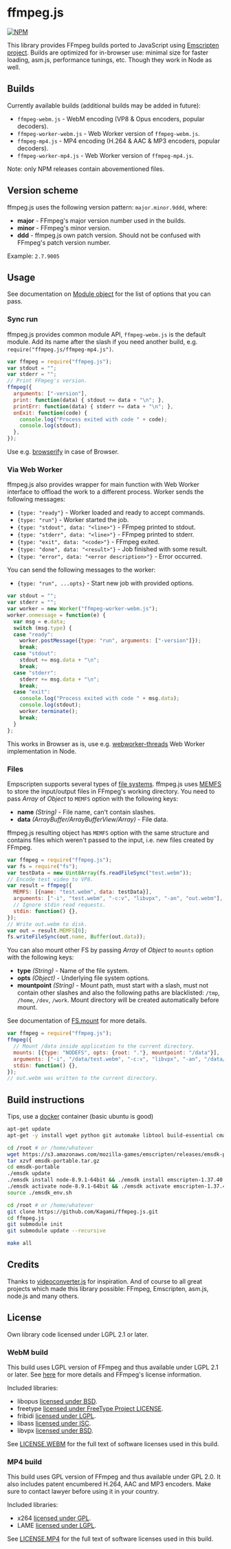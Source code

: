 # ffmpeg.js

[![NPM](https://nodei.co/npm/ffmpeg.js.png?downloads=true)](https://www.npmjs.com/package/ffmpeg.js)

This library provides FFmpeg builds ported to JavaScript using [Emscripten project](https://github.com/kripken/emscripten). Builds are optimized for in-browser use: minimal size for faster loading, asm.js, performance tunings, etc. Though they work in Node as well.

## Builds

Currently available builds (additional builds may be added in future):
* `ffmpeg-webm.js` - WebM encoding (VP8 & Opus encoders, popular decoders).
* `ffmpeg-worker-webm.js` - Web Worker version of `ffmpeg-webm.js`.
* `ffmpeg-mp4.js` - MP4 encoding (H.264 & AAC & MP3 encoders, popular decoders).
* `ffmpeg-worker-mp4.js` - Web Worker version of `ffmpeg-mp4.js`.

Note: only NPM releases contain abovementioned files.

## Version scheme

ffmpeg.js uses the following version pattern: `major.minor.9ddd`, where:
* **major** - FFmpeg's major version number used in the builds.
* **minor** - FFmpeg's minor version.
* **ddd** - ffmpeg.js own patch version. Should not be confused with FFmpeg's patch version number.

Example: `2.7.9005`

## Usage

See documentation on [Module object](https://kripken.github.io/emscripten-site/docs/api_reference/module.html#affecting-execution) for the list of options that you can pass.

### Sync run

ffmpeg.js provides common module API, `ffmpeg-webm.js` is the default module. Add its name after the slash if you need another build, e.g. `require("ffmpeg.js/ffmpeg-mp4.js")`.

```js
var ffmpeg = require("ffmpeg.js");
var stdout = "";
var stderr = "";
// Print FFmpeg's version.
ffmpeg({
  arguments: ["-version"],
  print: function(data) { stdout += data + "\n"; },
  printErr: function(data) { stderr += data + "\n"; },
  onExit: function(code) {
    console.log("Process exited with code " + code);
    console.log(stdout);
  },
});
```

Use e.g. [browserify](https://github.com/substack/node-browserify) in case of Browser.

### Via Web Worker

ffmpeg.js also provides wrapper for main function with Web Worker interface to offload the work to a different process. Worker sends the following messages:
* `{type: "ready"}` - Worker loaded and ready to accept commands.
* `{type: "run"}` - Worker started the job.
* `{type: "stdout", data: "<line>"}` - FFmpeg printed to stdout.
* `{type: "stderr", data: "<line>"}` - FFmpeg printed to stderr.
* `{type: "exit", data: "<code>"}` - FFmpeg exited.
* `{type: "done", data: "<result>"}` - Job finished with some result.
* `{type: "error", data: "<error description>"}` - Error occurred.

You can send the following messages to the worker:
* `{type: "run", ...opts}` - Start new job with provided options.

```js
var stdout = "";
var stderr = "";
var worker = new Worker("ffmpeg-worker-webm.js");
worker.onmessage = function(e) {
  var msg = e.data;
  switch (msg.type) {
  case "ready":
    worker.postMessage({type: "run", arguments: ["-version"]});
    break;
  case "stdout":
    stdout += msg.data + "\n";
    break;
  case "stderr":
    stderr += msg.data + "\n";
    break;
  case "exit":
    console.log("Process exited with code " + msg.data);
    console.log(stdout);
    worker.terminate();
    break;
  }
};
```

This works in Browser as is, use e.g. [webworker-threads](https://github.com/audreyt/node-webworker-threads) Web Worker implementation in Node.

### Files

Empscripten supports several types of [file systems](https://kripken.github.io/emscripten-site/docs/api_reference/Filesystem-API.html#file-systems). ffmpeg.js uses [MEMFS](https://kripken.github.io/emscripten-site/docs/api_reference/Filesystem-API.html#memfs) to store the input/output files in FFmpeg's working directory. You need to pass *Array* of *Object* to `MEMFS` option with the following keys:
* **name** *(String)* - File name, can't contain slashes.
* **data** *(ArrayBuffer/ArrayBufferView/Array)* - File data.

ffmpeg.js resulting object has `MEMFS` option with the same structure and contains files which weren't passed to the input, i.e. new files created by FFmpeg.

```js
var ffmpeg = require("ffmpeg.js");
var fs = require("fs");
var testData = new Uint8Array(fs.readFileSync("test.webm"));
// Encode test video to VP8.
var result = ffmpeg({
  MEMFS: [{name: "test.webm", data: testData}],
  arguments: ["-i", "test.webm", "-c:v", "libvpx", "-an", "out.webm"],
  // Ignore stdin read requests.
  stdin: function() {},
});
// Write out.webm to disk.
var out = result.MEMFS[0];
fs.writeFileSync(out.name, Buffer(out.data));
```

You can also mount other FS by passing *Array* of *Object* to `mounts` option with the following keys:
* **type** *(String)* - Name of the file system.
* **opts** *(Object)* - Underlying file system options.
* **mountpoint** *(String)* - Mount path, must start with a slash, must not contain other slashes and also the following paths are blacklisted: `/tmp`, `/home`, `/dev`, `/work`. Mount directory will be created automatically before mount.

See documentation of [FS.mount](https://kripken.github.io/emscripten-site/docs/api_reference/Filesystem-API.html#FS.mount) for more details.

```js
var ffmpeg = require("ffmpeg.js");
ffmpeg({
  // Mount /data inside application to the current directory.
  mounts: [{type: "NODEFS", opts: {root: "."}, mountpoint: "/data"}],
  arguments: ["-i", "/data/test.webm", "-c:v", "libvpx", "-an", "/data/out.webm"],
  stdin: function() {},
});
// out.webm was written to the current directory.
```

## Build instructions
Tips, use a [docker](https://www.docker.com/) container (basic ubuntu is good)

```bash
apt-get update
apt-get -y install wget python git automake libtool build-essential cmake libglib2.0-dev closure-compiler

cd /root # or /home/whatever
wget https://s3.amazonaws.com/mozilla-games/emscripten/releases/emsdk-portable.tar.gz
tar xzvf emsdk-portable.tar.gz
cd emsdk-portable
./emsdk update
./emsdk install node-8.9.1-64bit && ./emsdk install emscripten-1.37.40 && ./emsdk install clang-e1.37.40-64bit
./emsdk activate node-8.9.1-64bit && ./emsdk activate emscripten-1.37.40 && ./emsdk activate clang-e1.37.40-64bit
source ./emsdk_env.sh

cd /root # or /home/whatever
git clone https://github.com/Kagami/ffmpeg.js.git
cd ffmpeg.js
git submodule init
git submodule update --recursive

make all
```

## Credits

Thanks to [videoconverter.js](https://bgrins.github.io/videoconverter.js/) for inspiration. And of course to all great projects which made this library possible: FFmpeg, Emscripten, asm.js, node.js and many others.

## License

Own library code licensed under LGPL 2.1 or later.

### WebM build

This build uses LGPL version of FFmpeg and thus available under LGPL 2.1 or later. See [here](https://www.ffmpeg.org/legal.html) for more details and FFmpeg's license information.

Included libraries:
* libopus [licensed under BSD](https://git.xiph.org/?p=opus.git;a=blob;f=COPYING).
* freetype [licensed under FreeType Project LICENSE](http://git.savannah.gnu.org/cgit/freetype/freetype2.git/tree/docs/FTL.TXT).
* fribidi [licensed under LGPL](https://github.com/behdad/fribidi/blob/master/COPYING).
* libass [licensed under ISC](https://github.com/libass/libass/blob/master/COPYING).
* libvpx [licensed under BSD](https://chromium.googlesource.com/webm/libvpx/+/master/LICENSE).

See [LICENSE.WEBM](https://github.com/Kagami/ffmpeg.js/blob/master/LICENSE.WEBM) for the full text of software licenses used in this build.

### MP4 build

This build uses GPL version of FFmpeg and thus available under GPL 2.0. It also includes patent encumbered H.264, AAC and MP3 encoders. Make sure to contact lawyer before using it in your country.

Included libraries:
* x264 [licensed under GPL](https://git.videolan.org/?p=x264.git;a=blob;f=COPYING).
* LAME [licensed under LGPL](https://github.com/rbrito/lame/blob/origin/COPYING).

See [LICENSE.MP4](https://github.com/Kagami/ffmpeg.js/blob/master/LICENSE.MP4) for the full text of software licenses used in this build.
